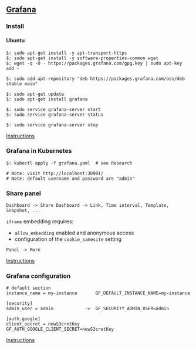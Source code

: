 ## [Grafana](https://grafana.com/)

### Install

#### Ubuntu

```
$: sudo apt-get install -y apt-transport-https
$: sudo apt-get install -y software-properties-common wget
$: wget -q -O - https://packages.grafana.com/gpg.key | sudo apt-key add -

$: sudo add-apt-repository "deb https://packages.grafana.com/oss/deb stable main"

$: sudo apt-get update
$: sudo apt-get install grafana
```

```
$: sudo service grafana-server start
$: sudo service grafana-server status

$: sudo service grafana-server stop
```

[Instructions](Installation)

### Grafana in Kubernetes

```
$: kubectl apply -f grafana.yaml  # see Research

# Note: visit http://localhost:30901/
# Note: default username and password are "admin"
```

### Share panel

```
Dashboard -> Share Dashboard -> Link, Time interval, Template, Snapshot, ...
```

`iframe` embedding requires:
* `allow_embedding` enabled and anonymous access
* configuration of the `cookie_samesite` setting

```
Panel -> More
```

[Instructions](Docs/Features/Dashboard)

### Grafana configuration

```
# default section
instance_name = my-instance       GF_DEFAULT_INSTANCE_NAME=my-instance

[security]
admin_user = admin            ->  GF_SECURITY_ADMIN_USER=admin

[auth.google]
client_secret = newS3cretKey      GF_AUTH_GOOGLE_CLIENT_SECRET=newS3cretKey
```

[Instructions](Docs/Administration/Configuration)
